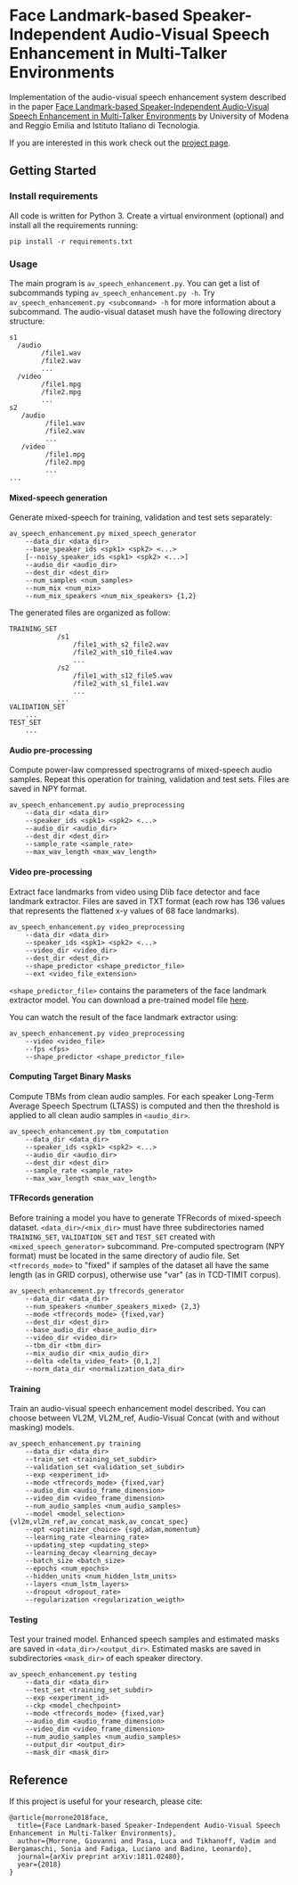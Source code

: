 # Face Landmark-based Speaker-Independent Audio-Visual Speech Enhancement in Multi-Talker Environments
Implementation of the audio-visual speech enhancement system described in the paper [Face Landmark-based Speaker-Independent Audio-Visual Speech Enhancement in Multi-Talker Environments](https://arxiv.org/abs/1811.02480) by University of Modena and Reggio Emilia and Istituto Italiano di Tecnologia.

If you are interested in this work check out the [project page](https://dr-pato.github.io/audio_visual_speech_enhancement/).

## Getting Started
### Install requirements
All code is written for Python 3. Create a virtual environment (optional) and install all the requirements running:
```
pip install -r requirements.txt
```
### Usage
The main program is ```av_speech_enhancement.py```. You can get a list of subcommands typing ```av_speech_enhancement.py -h```.  Try ```av_speech_enhancement.py <subcommand> -h``` for more information about a subcommand.
The audio-visual dataset mush have the following directory structure:
```
s1
  /audio
        /file1.wav
        /file2.wav
        ...
  /video
		/file1.mpg
		/file2.mpg
		...
s2
   /audio
	   	 /file1.wav
         /file2.wav
         ...
   /video
		 /file1.mpg
		 /file2.mpg
		 ...
...
```
#### Mixed-speech generation
Generate mixed-speech for training, validation and test sets separately:
```
av_speech_enhancement.py mixed_speech_generator
	--data_dir <data_dir>
	--base_speaker_ids <spk1> <spk2> <...>
    [--noisy_speaker_ids <spk1> <spk2> <...>]
    --audio_dir <audio_dir>
    --dest_dir <dest_dir>
    --num_samples <num_samples>
    --num_mix <num_mix>
    --num_mix_speakers <num_mix_speakers> {1,2}
```
The generated files are organized as follow:
```
TRAINING_SET
			/s1
				/file1_with_s2_file2.wav
				/file2_with_s10_file4.wav
				...
			/s2
				/file1_with_s12_file5.wav
				/file2_with_s1_file1.wav
				...
			...
VALIDATION_SET
	...
TEST_SET
	...
```
#### Audio pre-processing
Compute power-law compressed spectrograms of mixed-speech audio samples. Repeat this operation for training, validation and test sets. Files are saved in NPY format.
```
av_speech_enhancement.py audio_preprocessing
	--data_dir <data_dir>
	--speaker_ids <spk1> <spk2> <...>
	--audio_dir <audio_dir>
	--dest_dir <dest_dir>
	--sample_rate <sample_rate>
	--max_wav_length <max_wav_length>
```
#### Video pre-processing
Extract face landmarks from video using Dlib face detector and face landmark extractor. Files are saved in TXT format (each row has 136 values that represents the flattened x-y values of 68 face landmarks).
```
av_speech_enhancement.py video_preprocessing
	--data_dir <data_dir>
	--speaker_ids <spk1> <spk2> <...>
	--video_dir <video_dir>
	--dest_dir <dest_dir>
	--shape_predictor <shape_predictor_file>
	--ext <video_file_extension>
```
```<shape_predictor_file>```  contains the parameters of the face landmark extractor model. You can download a pre-trained model file [here](http://dlib.net/files/shape_predictor_68_face_landmarks.dat.bz2).

You can watch the result of the face landmark extractor using:
```
av_speech_enhancement.py video_preprocessing
	--video <video_file>
	--fps <fps>
	--shape_predictor <shape_predictor_file>
```

#### Computing Target Binary Masks
Compute TBMs from clean audio samples. For each speaker Long-Term Average Speech Spectrum (LTASS) is computed and then the threshold is applied to all clean audio samples in ```<audio_dir>```.
```
av_speech_enhancement.py tbm_computation
	--data_dir <data_dir>
	--speaker_ids <spk1> <spk2> <...>
	--audio_dir <audio_dir>
	--dest_dir <dest_dir>
	--sample_rate <sample_rate>
	--max_wav_length <max_wav_length>
```

#### TFRecords generation
Before training a model you have to generate TFRecords of mixed-speech dataset. ```<data_dir>/<mix_dir>``` must have three subdirectories named ```TRAINING_SET```, ```VALIDATION_SET``` and ```TEST_SET``` created with ```<mixed_speech_generator>``` subcommand. Pre-computed spectrogram (NPY format) must be located in the same directory of audio file.
Set ```<tfrecords_mode>```  to "fixed" if samples of the dataset all have the same length (as in GRID corpus), otherwise use "var" (as in TCD-TIMIT corpus).
```
av_speech_enhancement.py tfrecords_generator
	--data_dir <data_dir>
	--num_speakers <number_speakers_mixed> {2,3}
	--mode <tfrecords_mode> {fixed,var}
	--dest_dir <dest_dir>
	--base_audio_dir <base_audio_dir>
	--video_dir <video_dir>
	--tbm_dir <tbm_dir>
	--mix_audio_dir <mix_audio_dir>
	--delta <delta_video_feat> {0,1,2]
	--norm_data_dir <normalization_data_dir>
```
#### Training
Train an audio-visual speech enhancement model described. You can choose between VL2M, VL2M_ref, Audio-Visual Concat (with and without masking) models.
```
av_speech_enhancement.py training
	--data_dir <data_dir>
	--train_set <training_set_subdir>
	--validation_set <validation_set_subdir>
	--exp <experiment_id>
	--mode <tfrecords_mode> {fixed,var}
	--audio_dim <audio_frame_dimension>
	--video_dim <video_frame_dimension>
	--num_audio_samples <num_audio_samples>
	--model <model_selection> {vl2m,vl2m_ref,av_concat_mask,av_concat_spec}
	--opt <optimizer_choice> {sgd,adam,momentum}
	--learning_rate <learning_rate>
	--updating_step <updating_step>
	--learning_decay <learning_decay>
	--batch_size <batch_size>
	--epochs <num_epochs>
	--hidden_units <num_hidden_lstm_units>
	--layers <num_lstm_layers>
	--dropout <dropout_rate>
	--regularization <regularization_weigth>
```
#### Testing
Test your trained model. Enhanced speech samples and estimated masks are saved in ```<data_dir>/<output_dir>```. Estimated masks are saved  in subdirectories ```<mask_dir>``` of each speaker directory.
```
av_speech_enhancement.py testing
	--data_dir <data_dir>
	--test_set <training_set_subdir>
	--exp <experiment_id>
	--ckp <model_chechpoint>
	--mode <tfrecords_mode> {fixed,var}
	--audio_dim <audio_frame_dimension>
	--video_dim <video_frame_dimension>
	--num_audio_samples <num_audio_samples>
	--output_dir <output_dir>
	--mask_dir <mask_dir>
```
## Reference
If this project is useful for your research, please cite:
```
@article{morrone2018face,
  title={Face Landmark-based Speaker-Independent Audio-Visual Speech Enhancement in Multi-Talker Environments},
  author={Morrone, Giovanni and Pasa, Luca and Tikhanoff, Vadim and Bergamaschi, Sonia and Fadiga, Luciano and Badino, Leonardo},
  journal={arXiv preprint arXiv:1811.02480},
  year={2018}
}
```
